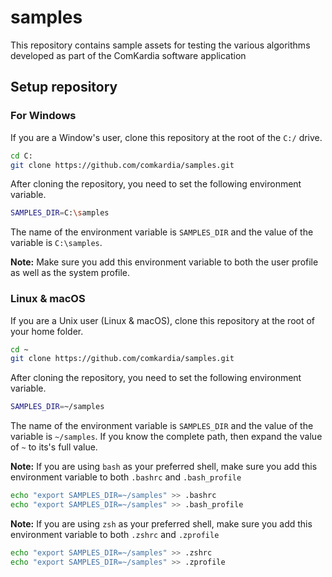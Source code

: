 # samples
This repository contains sample assets for testing the various algorithms developed as part of the ComKardia software application

## Setup repository
### For Windows

If you are a Window's user, clone this repository at the root of the `C:/` drive.

```bash
cd C:
git clone https://github.com/comkardia/samples.git
```

After cloning the repository, you need to set the following environment variable.

```bash
SAMPLES_DIR=C:\samples
```

The name of the environment variable is `SAMPLES_DIR` and the value of the variable is `C:\samples`. 

**Note:** Make sure you add this environment variable to both the user profile as well as the system profile.

### Linux & macOS

If you are a Unix user (Linux & macOS), clone this repository at the root of your home folder.

```bash
cd ~
git clone https://github.com/comkardia/samples.git
```

After cloning the repository, you need to set the following environment variable.

```bash
SAMPLES_DIR=~/samples
```

The name of the environment variable is `SAMPLES_DIR` and the value of the variable is `~/samples`. If you know the complete path, then expand the value of `~` to its's full value.

**Note:** If you are using `bash` as your preferred shell, make sure you add this environment variable to both `.bashrc` and `.bash_profile`

```bash
echo "export SAMPLES_DIR=~/samples" >> .bashrc
echo "export SAMPLES_DIR=~/samples" >> .bash_profile
```

**Note:** If you are using `zsh` as your preferred shell, make sure you add this environment variable to both `.zshrc` and `.zprofile`

```bash
echo "export SAMPLES_DIR=~/samples" >> .zshrc
echo "export SAMPLES_DIR=~/samples" >> .zprofile
```
